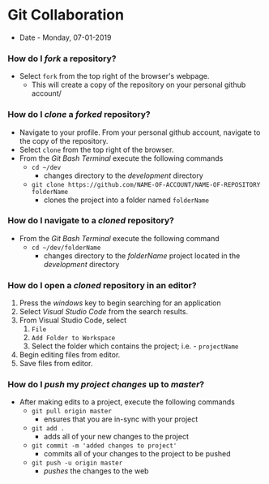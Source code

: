 # Git Collaboration
* Date - Monday, 07-01-2019

### How do I _fork_ a repository?
* Select `fork` from the top right of the browser's webpage.
	* This will create a copy of the repository on your personal github account/ 

### How do I _clone_ a _forked_ repository?
* Navigate to your profile. From your personal github account, navigate to the copy of the repository.
* Select `clone` from the top right of the browser.
* From the _Git Bash Terminal_ execute the following commands
	* `cd ~/dev`
		* changes directory to the _development_ directory 
	* `git clone https://github.com/NAME-OF-ACCOUNT/NAME-OF-REPOSITORY folderName`
		* clones the project into a folder named `folderName`  


### How do I navigate to a _cloned_ repository?
* From the _Git Bash Terminal_ execute the following command
	* `cd ~/dev/folderName`
		* changes directory to the _folderName_ project located in the _development_ directory

### How do I open a _cloned_ repository in an editor? 
1. Press the _windows_ key to begin searching for an application
2. Select _Visual Studio Code_ from the search results.
3. From Visual Studio Code, select
	1. `File`
	2. `Add Folder to Workspace`
	3. Select the folder which contains the project; i.e. - `projectName`
4. Begin editing files from editor.
5. Save files from editor.


### How do I _push_ my _project changes_ up to _master_?
* After making edits to a project, execute the following commands
	* `git pull origin master`
		* ensures that you are in-sync with your project
	* `git add .`
		* adds all of your new changes to the project
	* `git commit -m 'added changes to project'`
		* commits all of your changes to the project to be pushed
	* `git push -u origin master`
		* _pushes_ the changes to the web 